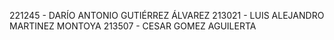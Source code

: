221245 - DARÍO ANTONIO GUTIÉRREZ ÁLVAREZ
213021 - LUIS ALEJANDRO MARTINEZ MONTOYA
213507 - CESAR GOMEZ AGUILERTA